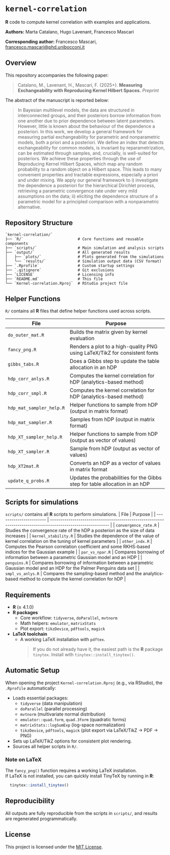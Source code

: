 # `kernel-correlation`

**R** code to compute kernel correlation with examples and applications.

**Authors:** Marta Catalano, Hugo Lavenant, Francesco Mascari

**Corresponding author:** Francesco Mascari, [francesco.mascari@phd.unibocconi.it](mailto:francesco.mascari@phd.unibocconi.it)


## Overview

This repository accompanies the following paper:
> Catalano, M., Lavenant, H., Mascari, F. (2025+). **Measuring Exchangeability with Reproducing Kernel Hilbert Spaces.** *Preprint*

The abstract of the manuscript is reported below:
> In Bayesian multilevel models, the data are structured in interconnected groups, and their posteriors borrow information from one another due to prior dependence between latent parameters. However, little is known about the behaviour of the dependence a posteriori. In this work, we develop a general framework for measuring partial exchangeability for parametric and nonparametric models, both a priori and a posteriori. We define an index that detects exchangeability for common models, is invariant by reparametrization, can be estimated through samples, and, crucially, is well-suited for posteriors. We achieve these properties through the use of Reproducing Kernel Hilbert Spaces, which map any random probability to a random object on a Hilbert space. This leads to many convenient properties and tractable expressions, especially a priori and under mixing. We apply our general framework to i) investigate the dependence a posteriori for the hierarchical Dirichlet process, retrieving a parametric convergence rate under very mild assumptions on the data; ii) eliciting the dependence structure of a parametric model for a principled comparison with a nonparametric alternative.


## Repository Structure

```text
`kernel-correlation/`
├── `R/`                        # Core functions and reusable components
├── `scripts/`                  # Main simulation and analysis scripts
├── `output/`                   # All generated results
│   ├── `plots/`                # Plots generated from the simulations
│   └── `results/`              # Simulation output data (CSV format)
├── `.Rprofile`                 # Custom startup settings
├── `.gitignore`                # Git exclusions
├── `LICENSE`                   # Licensing info
├── `README.md`                 # This file
└── `Kernel-correlation.Rproj`  # RStudio project file
```

## Helper Functions

`R/` contains all **R** files that define helper functions used across scripts.

| File                      | Purpose                                                                     |
| ------------------------- | --------------------------------------------------------------------------- |
| `do_outer_mat.R`          | Builds the matrix given by kernel evaluation                                |
| `fancy_png.R`             | Renders a plot to a high-quality PNG using LaTeX/TikZ for consistent fonts  |
| `gibbs_tabs.R`            | Does a Gibbs step to update the table allocation in an hDP                  |
| `hdp_corr_anlys.R`        | Computes the kernel correlation for hDP (analytics-based method)            |
| `hdp_corr_smpl.R`         | Computes the kernel correlation for hDP (analytics-based method)            |
| `hdp_mat_sampler_help.R`  | Helper functions to sample from hDP (output in matrix format)               |
| `hdp_mat_sampler.R`       | Samples from hDP (output in matrix format)                                  |
| `hdp_XT_sampler_help.R`   | Helper functions to sample from hDP (output as vector of values)            |
| `hdp_XT_sampler.R`        | Sample from hDP (output as vector of values)                                |
| `hdp_XT2mat.R`            | Converts an hDP as a vector of values in matrix format                        |
| `update_q_probs.R`        | Updates the probabilities for the Gibbs step for table allocation in an hDP |


## Scripts for simulations

`scripts/` contains all **R** scripts to perform simulations.
| File                    | Purpose                                                                                                     |
| ----------------------- | ----------------------------------------------------------------------------------------------------------- |
| `convergence_rate.R`    | Studies the convergence rate of the hDP a posteriori as the size of data increases                            |
| `kernel_stability.R`    | Studies the dependence of the value of kernel correlation on the tuning of kernel parameters                    |
| `other_indx.R`          | Computes the Pearson correlation coefficient and some RKHS-based indices for the Gaussian example                 |
| `par_vs_npar.R`         | Compares borrowing of information between a parametric Gaussian model and an HDP                                  |
| `penguins.R`         | Compares borrowing of information between a parametric Gaussian model and an HDP for the Palmer Penguins data set |
| `smpl_vs_anlys.R`       | Compares the sampling-based method and the analytics-based method to compute the kernel correlation for hDP       |


## Requirements

- **R** (≥ 4.1.0)
- **R packages**
  - Core workflow: `tidyverse`, `doParallel`, `mvtnorm`
  - Math helpers: `emulator`, `matrixStats`
  - Plot export: `tikzDevice`, `pdftools`, `magick`
- **LaTeX toolchain**
  - A working LaTeX installation with `pdftex`.
    > If you do not already have it, the easiest path is the **R** package `tinytex`. Install with `tinytex::install_tinytex()`.


##  Automatic Setup

When opening the project `Kernel-correlation.Rproj` (e.g., via RStudio), the `.Rprofile` automatically:

- Loads essential packages:
  - `tidyverse` (data manipulation)
  - `doParallel` (parallel processing)
  - `mvtnorm` (multivariate normal distribution)
  - `emulator::quad.form`, `quad.3form` (quadratic forms)
  - `matrixStats::logSumExp` (log-space normalization)
  - `tikzDevice`, `pdftools`, `magick` (plot export via LaTeX/TikZ → PDF → PNG)
- Sets up LaTeX/TikZ options for consistent plot rendering.
- Sources all helper scripts in `R/`.

### Note on LaTeX
The `fancy_png()` function requires a working LaTeX installation.  
If LaTeX is not installed, you can quickly install TinyTeX by running in **R**:
```r
  tinytex::install_tinytex()
```

## Reproducibility

All outputs are fully reproducible from the scripts in `scripts/`, and results are regenerated programmatically.


## License

This project is licensed under the [MIT License](LICENSE).
